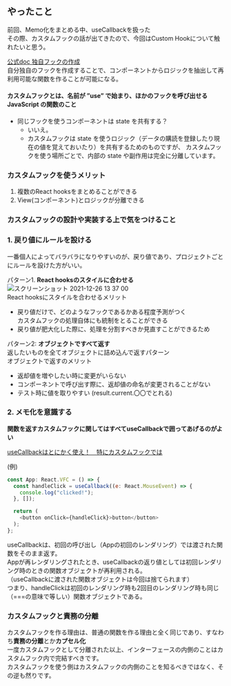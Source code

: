 ## やったこと
前回、Memo化をまとめる中、useCallbackを扱った  
その際、カスタムフックの話が出てきたので、今回はCustom Hookについて触れたいと思う。  

[公式doc 独自フックの作成](https://ja.reactjs.org/docs/hooks-custom.html)  
自分独自のフックを作成することで、コンポーネントからロジックを抽出して再利用可能な関数を作ることが可能になる。  
#### カスタムフックとは、名前が **”use”** で始まり、ほかのフックを呼び出せる JavaScript の関数のこと  

- 同じフックを使うコンポーネントは state を共有する？ 
  - いいえ。
  - カスタムフックは state を使うロジック（データの購読を登録したり現在の値を覚えておいたり）を共有するためのものですが、
    カスタムフックを使う場所ごとで、内部の state や副作用は完全に分離しています。

### カスタムフックを使うメリット
1. 複数のReact hooksをまとめることができる
2. View(コンポーネント)とロジックが分離できる

### カスタムフックの設計や実装する上で気をつけること
### 1. 戻り値にルールを設ける  
一番個人によってバラバラになりやすいのが、戻り値であり、プロジェクトごとにルールを設けた方がいい。  

パターン1. **React hooksのスタイルに合わせる**  
![スクリーンショット 2021-12-26 13 37 00](https://user-images.githubusercontent.com/78260526/147398986-843a6074-fbae-432c-8ba2-a6c312b46b54.png)  
React hooksにスタイルを合わせるメリット
- 戻り値だけで、どのようなフックであるかある程度予測がつく  
  カスタムフックの処理自体にも統制をとることができる
- 戻り値が肥大化した際に、処理を分割すべきか見直すことができるため

パターン2: **オブジェクトですべて返す**  
返したいものを全てオブジェクトに詰め込んで返すパターン  
オブジェクトで返すのメリット  

- 返却値を増やしたい時に変更がいらない
- コンポーネントで呼び出す際に、返却値の命名が変更されることがない
- テスト時に値を取りやすい (result.current.〇〇でとれる)

### 2. メモ化を意識する
**関数を返すカスタムフックに関してはすべてuseCallbackで囲ってあげるのがよい**

[useCallbackはとにかく使え！　特にカスタムフックでは](https://blog.uhy.ooo/entry/2021-02-23/usecallback-custom-hooks/)  

(例)  
```js
const App: React.VFC = () => {
  const handleClick = useCallback((e: React.MouseEvent) => {
    console.log("clicked!");
  }, []);

  return (
    <button onClick={handleClick}>button</button>
  );
};
```
useCallbackは、初回の呼び出し（Appの初回のレンダリング）では渡された関数をそのまま返す。  
Appが再レンダリングされたとき、useCallbackの返り値としては初回レンダリング時のときの関数オブジェクトが再利用される。  
（useCallbackに渡された関数オブジェクトは今回は捨てられます）  
つまり、handleClickは初回のレンダリング時も2回目のレンダリング時も同じ（===の意味で等しい）関数オブジェクトである。  

### カスタムフックと責務の分離
カスタムフックを作る理由は、普通の関数を作る理由と全く同じであり、すなわち**責務の分離**とか**カプセル化**  
一度カスタムフックとして分離された以上、インターフェースの内側のことはカスタムフック内で完結すべきです。  
カスタムフックを使う側はカスタムフックの内側のことを知るべきではなく、その逆も然りです。  

